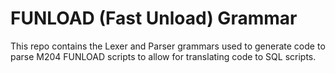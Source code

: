 # FUNLOAD (Fast Unload) Grammar

This repo contains the Lexer and Parser grammars used to generate code to parse M204 FUNLOAD scripts to allow for translating code to SQL scripts.